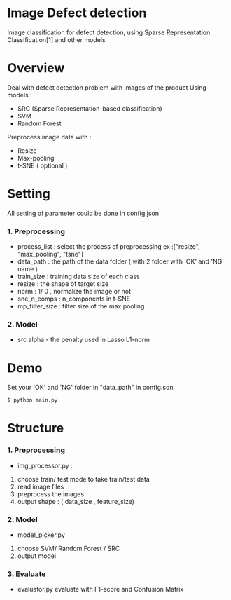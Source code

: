 ﻿# Image Defect detection 
Image classification for defect detection, using Sparse Representation Classification[1] and other models


# Overview

Deal with defect detection problem with images of the product
Using models :
  -  SRC (Sparse Representation-based classification)
  - SVM
  -  Random Forest  
 

Preprocess image data with :
  -   Resize 
  -   Max-pooling
  -   t-SNE ( optional ) 


# Setting
All setting of parameter could be done in config.json
### 1. Preprocessing
  -   process_list : select the process of preprocessing ex :["resize", "max_pooling", "tsne"]
  - data_path : the path of the data folder ( with 2 folder with 'OK' and 'NG' name )
  - train_size : training data size of each class
  - resize : the shape of target size
  - norm : 1/ 0 , normalize the image or not
  - sne_n_comps : n_components in t-SNE
  - mp_filter_size : filter size of the max pooling

### 2. Model
- src alpha - the penalty used in Lasso L1-norm

# Demo

Set your 'OK' and 'NG' folder in "data_path" in config.son
               

```sh
$ python main.py 
```

# Structure 
### 1. Preprocessing
  -   img_processor.py : 
  1. choose train/ test mode to take train/test data
  2. read image files 
  3. preprocess the images
  4. output  shape : ( data_size , feature_size)

### 2. Model
- model_picker.py
1. choose SVM/ Random Forest / SRC 
2. output model 

### 3. Evaluate
- evaluator.py 
evaluate with F1-score and Confusion Matrix
